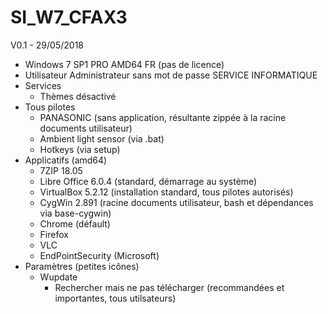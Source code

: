 # SI_W7_CFAX3
V0.1 - 29/05/2018
  - Windows 7 SP1 PRO AMD64 FR (pas de licence)
  - Utilisateur Administrateur sans mot de passe SERVICE INFORMATIQUE
  - Services
    - Thèmes désactivé
  - Tous pilotes
    - PANASONIC (sans application, résultante zippée à la racine documents utilisateur)
    - Ambient light sensor (via .bat)
    - Hotkeys (via setup)
  - Applicatifs (amd64)
     - 7ZIP 18.05
     - Libre Office 6.0.4 (standard, démarrage au système)
     - VirtualBox 5.2.12 (installation standard, tous pilotes autorisés)
     - CygWin 2.891 (racine documents utilisateur, bash et dépendances via base-cygwin)
     - Chrome (défault)
     - Firefox
     - VLC
     - EndPointSecurity (Microsoft)
  - Paramètres (petites icônes)
     - Wupdate
       - Rechercher mais ne pas télécharger (recommandées et importantes, tous utilsateurs)
     
